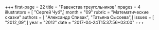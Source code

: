 +++
first-page = 22
title = "Равенства треугольников"
npages = 4
illustrators = [ "Сергей Чуб",]
month = "09"
rubric = "Математические сказки"
authors = [ "Александр Спивак", "Татьяна Сысоева",]
issues = [ "2012_09",]
year = "2012"
date = "2017-04-24T15:37:56+03:00"
+++
